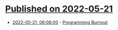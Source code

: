 # [Published on 2022-05-21](index.md)

* [2022-05-21, 06:08:00](https://news.ycombinator.com/item?id=31455657) - [Programming Burnout](https://tsk.bearblog.dev/programming-burnout/)
